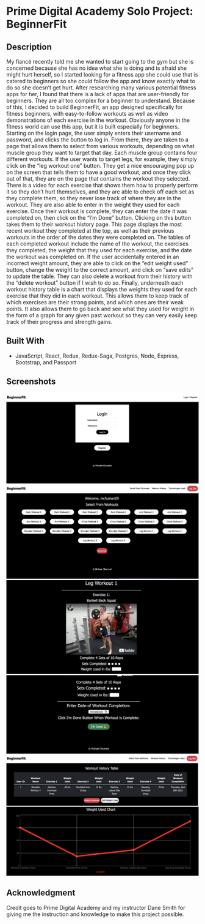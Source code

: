 # **Prime Digital Academy Solo Project: BeginnerFit**

## **Description**

My fiancé recently told me she wanted to start going to the gym but she is concerned because she has no idea what she is doing and is afraid she might hurt herself, so I started looking for a fitness app she could use that is catered to beginners so she could follow the app and know exactly what to do so she doesn’t get hurt. After researching many various potential fitness apps for her, I found that there is a lack of apps that are user-friendly for beginners. They are all too complex for a beginner to understand. Because of this, I decided to build BeginnerFit, an app designed specifically for fitness beginners, with easy-to-follow workouts as well as video demonstrations of each exercise in the workout. Obviously anyone in the fitness world can use this app, but it is built especially for beginners. Starting on the login page, the user simply enters their username and password, and clicks the button to log in. From there, they are taken to a page that allows them to select from various workouts, depending on what muscle group they want to target that day. Each muscle group contains four different workouts. If the user wants to target legs, for example, they simply click on the “leg workout one” button. They get a nice encouraging pop up on the screen that tells them to have a good workout, and once they click out of that, they are on the page that contains the workout they selected. There is a video for each exercise that shows them how to properly perform it so they don’t hurt themselves, and they are able to check off each set as they complete them, so they never lose track of where they are in the workout. They are also able to enter in the weight they used for each exercise. Once their workout is complete, they can enter the date it was completed on, then click on the “I’m Done” button. Clicking on this button takes them to their workout history page. This page displays the most recent workout they completed at the top, as well as their previous workouts in the order of the dates they were completed on. The tables of each completed workout include the name of the workout, the exercises they completed, the weight that they used for each exercise, and the date the workout was completed on. If the user accidentally entered in an incorrect weight amount, they are able to click on the “edit weight used” button, change the weight to the correct amount, and click on “save edits” to update the table. They can also delete a workout from their history with the “delete workout” button if I wish to do so. Finally, underneath each workout history table is a chart that displays the weights they used for each exercise that they did in each workout. This allows them to keep track of which exercises are their strong points, and which ones are their weak points. It also allows them to go back and see what they used for weight in the form of a graph for any given past workout so they can very easily keep track of their progress and strength gains. 
 

## **Built With**

- JavaScript, React, Redux, Redux-Saga, Postgres, Node, Express, Bootstrap, and Passport

## **Screenshots**

![ScreenShot 1](/ScreenShot1.png?raw=true "Screenshot")
![ScreenShot 2](/ScreenShot2.png?raw=true "Screenshot")
![ScreenShot 3](/ScreenShot3.png?raw=true "Screenshot")
![ScreenShot 4](/ScreenShot4.png?raw=true "Screenshot")
![ScreenShot 5](/ScreenShot5.png?raw=true "Screenshot")
![ScreenShot 6](/ScreenShot6.png?raw=true "Screenshot")


## **Acknowledgment**

Credit goes to Prime Digital Academy and my instructor Dane Smith for giving me the instruction and knowledge to make this project possible.

